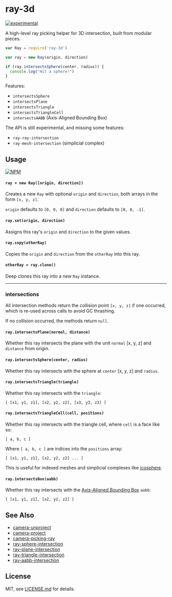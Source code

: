 # ray-3d

[![experimental](http://badges.github.io/stability-badges/dist/experimental.svg)](http://github.com/badges/stability-badges)

A high-level ray picking helper for 3D intersection, built from modular pieces.

```js
var Ray = require('ray-3d')

var ray = new Ray(origin, direction)

if (ray.intersectsSphere(center, radius)) {
  console.log("Hit a sphere!")
}
```

Features:

- `intersectsSphere`
- `intersectsPlane`
- `intersectsTriangle`
- `intersectsTriangleCell`
- `intersectsAABB` (Axis-Aligned Bounding Box)

The API is still experimental, and missing some features:

- `ray-ray-intersection`
- `ray-mesh-intersection` (simplicial complex)

## Usage

[![NPM](https://nodei.co/npm/ray-3d.png)](https://www.npmjs.com/package/ray-3d)

#### `ray = new Ray([origin, direction])`

Creates a new `Ray` with optional `origin` and `direction`, both arrays in the form `[x, y, z]`. 

`origin` defaults to `[0, 0, 0]` and `direction` defaults to `[0, 0, -1]`.

#### `ray.set(origin, direction)`

Assigns this ray's `origin` and `direction` to the given values.

#### `ray.copy(otherRay)`

Copies the `origin` and `direction` from the `otherRay` into this ray.

#### `otherRay = ray.clone()`

Deep clones this ray into a new `Ray` instance.

---

### intersections

All intersection methods return the collision point `[x, y, z]` if one occurred, which is re-used across calls to avoid GC thrashing. 

If no collision occurred, the methods return `null`.

#### `ray.intersectsPlane(normal, distance)`

Whether this ray intersects the plane with the unit `normal` [x, y, z] and `distance` from origin.

#### `ray.intersectsSphere(center, radius)`

Whether this ray intersects with the sphere at `center` [x, y, z] and `radius`.

#### `ray.intersectsTriangle(triangle)`

Whether this ray intersects with the `triangle`:

```
[ [x1, y1, z1], [x2, y2, z2], [x3, y3, z3] ]
```

#### `ray.intersectsTriangleCell(cell, positions)`

Whether this ray intersects with the triangle cell, where `cell` is a face like so:

```
[ a, b, c ]
```

Where `[ a, b, c ]` are indices into the `positions` array:

```
[ [x1, y1, z1], [x2, y2, z2] ... ]
```

This is useful for indexed meshes and simplicial complexes like [icosphere](https://www.npmjs.com/package/icosphere).

#### `ray.intersectsBox(aabb)`

Whether this ray intersects with the [Axis-Aligned Bounding Box](http://www.gamasutra.com/view/feature/131833/when_two_hearts_collide_.php) `aabb`:

```
[ [x1, y1, z1], [x2, y2, z2] ]
```

## See Also

- [camera-unproject](https://www.npmjs.com/package/camera-unproject)
- [camera-project](https://www.npmjs.com/package/camera-project)
- [camera-picking-ray](https://www.npmjs.com/package/camera-picking-ray)
- [ray-sphere-intersection](https://www.npmjs.com/package/ray-sphere-intersection)
- [ray-plane-intersection](https://www.npmjs.com/package/ray-plane-intersection)
- [ray-triangle-intersection](https://www.npmjs.com/package/ray-triangle-intersection)
- [ray-aabb-intersection](https://www.npmjs.com/package/ray-aabb-intersection)

## License

MIT, see [LICENSE.md](http://github.com/Jam3/ray-3d/blob/master/LICENSE.md) for details.
